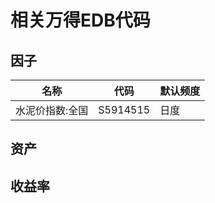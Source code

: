 # 相关万得EDB代码



## 因子 

| 名称 | 代码 | 默认频度 |
| --- | --- | --- |
| 水泥价指数:全国 | S5914515 | 日度 |



## 资产





## 收益率



